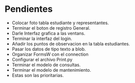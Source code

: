 
# Pendientes
* Colocar foto tabla estudiante y representantes.
* Terminar el boton de registro General.
* Darle Interfaz grafica a las ventans.
* Terminar la interfaz del login.
* Añadir los puntos de observacion en la tabla estudiantes.
* Pasar los datos de tipo texto a blob.
* Organizar FormsW con el connection
* Configurar el archivo Print.py 
* Terminar el modelo de consultas.
* Terminar el modelo de mantenimiento.
* Estas son las prioritarias.
